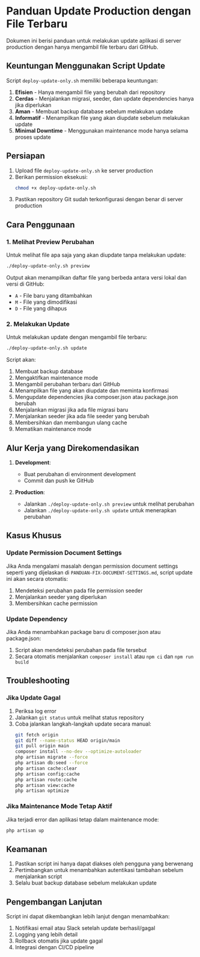 # Panduan Update Production dengan File Terbaru

Dokumen ini berisi panduan untuk melakukan update aplikasi di server production dengan hanya mengambil file terbaru dari GitHub.

## Keuntungan Menggunakan Script Update

Script `deploy-update-only.sh` memiliki beberapa keuntungan:

1. **Efisien** - Hanya mengambil file yang berubah dari repository
2. **Cerdas** - Menjalankan migrasi, seeder, dan update dependencies hanya jika diperlukan
3. **Aman** - Membuat backup database sebelum melakukan update
4. **Informatif** - Menampilkan file yang akan diupdate sebelum melakukan update
5. **Minimal Downtime** - Menggunakan maintenance mode hanya selama proses update

## Persiapan

1. Upload file `deploy-update-only.sh` ke server production
2. Berikan permission eksekusi:
   ```bash
   chmod +x deploy-update-only.sh
   ```
3. Pastikan repository Git sudah terkonfigurasi dengan benar di server production

## Cara Penggunaan

### 1. Melihat Preview Perubahan

Untuk melihat file apa saja yang akan diupdate tanpa melakukan update:

```bash
./deploy-update-only.sh preview
```

Output akan menampilkan daftar file yang berbeda antara versi lokal dan versi di GitHub:
- `A` - File baru yang ditambahkan
- `M` - File yang dimodifikasi
- `D` - File yang dihapus

### 2. Melakukan Update

Untuk melakukan update dengan mengambil file terbaru:

```bash
./deploy-update-only.sh update
```

Script akan:
1. Membuat backup database
2. Mengaktifkan maintenance mode
3. Mengambil perubahan terbaru dari GitHub
4. Menampilkan file yang akan diupdate dan meminta konfirmasi
5. Mengupdate dependencies jika composer.json atau package.json berubah
6. Menjalankan migrasi jika ada file migrasi baru
7. Menjalankan seeder jika ada file seeder yang berubah
8. Membersihkan dan membangun ulang cache
9. Mematikan maintenance mode

## Alur Kerja yang Direkomendasikan

1. **Development**:
   - Buat perubahan di environment development
   - Commit dan push ke GitHub

2. **Production**:
   - Jalankan `./deploy-update-only.sh preview` untuk melihat perubahan
   - Jalankan `./deploy-update-only.sh update` untuk menerapkan perubahan

## Kasus Khusus

### Update Permission Document Settings

Jika Anda mengalami masalah dengan permission document settings seperti yang dijelaskan di `PANDUAN-FIX-DOCUMENT-SETTINGS.md`, script update ini akan secara otomatis:

1. Mendeteksi perubahan pada file permission seeder
2. Menjalankan seeder yang diperlukan
3. Membersihkan cache permission

### Update Dependency

Jika Anda menambahkan package baru di composer.json atau package.json:

1. Script akan mendeteksi perubahan pada file tersebut
2. Secara otomatis menjalankan `composer install` atau `npm ci` dan `npm run build`

## Troubleshooting

### Jika Update Gagal

1. Periksa log error
2. Jalankan `git status` untuk melihat status repository
3. Coba jalankan langkah-langkah update secara manual:
   ```bash
   git fetch origin
   git diff --name-status HEAD origin/main
   git pull origin main
   composer install --no-dev --optimize-autoloader
   php artisan migrate --force
   php artisan db:seed --force
   php artisan cache:clear
   php artisan config:cache
   php artisan route:cache
   php artisan view:cache
   php artisan optimize
   ```

### Jika Maintenance Mode Tetap Aktif

Jika terjadi error dan aplikasi tetap dalam maintenance mode:

```bash
php artisan up
```

## Keamanan

1. Pastikan script ini hanya dapat diakses oleh pengguna yang berwenang
2. Pertimbangkan untuk menambahkan autentikasi tambahan sebelum menjalankan script
3. Selalu buat backup database sebelum melakukan update

## Pengembangan Lanjutan

Script ini dapat dikembangkan lebih lanjut dengan menambahkan:

1. Notifikasi email atau Slack setelah update berhasil/gagal
2. Logging yang lebih detail
3. Rollback otomatis jika update gagal
4. Integrasi dengan CI/CD pipeline 